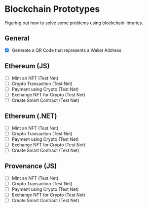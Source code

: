 # Blockchain Prototypes

Figuring out how to solve some problems using blockchain libraries.

## General

- [x] Generate a QR Code that represents a Wallet Address

## Ethereum (JS)

- [ ] Mint an NFT (Test Net)
- [ ] Crypto Transaction (Test Net)
- [ ] Payment using Crypto (Test Net)
- [ ] Exchange NFT for Crypto (Test Net)
- [ ] Create Smart Contract (Test Net)

## Ethereum (.NET)

- [ ] Mint an NFT (Test Net)
- [ ] Crypto Transaction (Test Net)
- [ ] Payment using Crypto (Test Net)
- [ ] Exchange NFT for Crypto (Test Net)
- [ ] Create Smart Contract (Test Net)

## Provenance (JS)

- [ ] Mint an NFT (Test Net)
- [ ] Crypto Transaction (Test Net)
- [ ] Payment using Crypto (Test Net)
- [ ] Exchange NFT for Crypto (Test Net)
- [ ] Create Smart Contract (Test Net)
